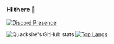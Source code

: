 ### Hi there 👋
[![Discord Presence](https://lanyard.cnrad.dev/api/569910296303632414)](https://discord.com/users/569910296303632414)

![Quacksire's GitHub stats](https://github-readme-stats.vercel.app/api?username=quacksire&show_icons=true&theme=solarized-dark)
[![Top Langs](https://github-readme-stats.vercel.app/api/top-langs/?username=quacksire&layout=compact)](https://github.com/anuraghazra/github-readme-stats)

<!--
**child-duckling/child-duckling** is a ✨ _special_ ✨ repository because its `README.md` (this file) appears on your GitHub profile.

Here are some ideas to get you started:

- 🔭 I’m currently working on ...
- 🌱 I’m currently learning ...
- 👯 I’m looking to collaborate on ...
- 🤔 I’m looking for help with ...
- 💬 Ask me about ...
- 📫 How to reach me: ...
- 😄 Pronouns: ...
- ⚡ Fun fact: ...
-->
